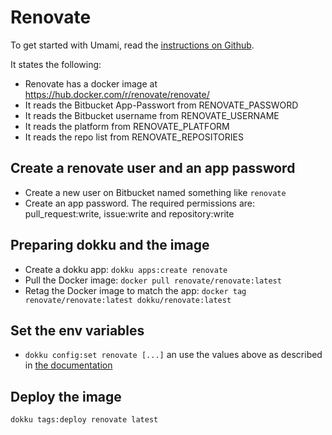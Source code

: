 # Renovate

To get started with Umami, read the
[instructions on Github](https://github.com/renovatebot/renovate/blob/master/docs/usage/self-hosting.md#docker).

It states the following:

* Renovate has a docker image at https://hub.docker.com/r/renovate/renovate/
* It reads the Bitbucket App-Passwort from RENOVATE_PASSWORD
* It reads the Bitbucket username from RENOVATE_USERNAME
* It reads the platform from RENOVATE_PLATFORM
* It reads the repo list from RENOVATE_REPOSITORIES

## Create a renovate user and an app password

* Create a new user on Bitbucket named something like `renovate`
* Create an app password. The required permissions are: pull_request:write, issue:write and repository:write

## Preparing dokku and the image

* Create a dokku app: `dokku apps:create renovate`
* Pull the Docker image: `docker pull renovate/renovate:latest`
* Retag the Docker image to match the app: `docker tag renovate/renovate:latest dokku/renovate:latest`

## Set the env variables

* `dokku config:set renovate [...]` an use the values above as described in [the documentation](https://docs.renovatebot.com/self-hosted-configuration)

## Deploy the image

`dokku tags:deploy renovate latest`
